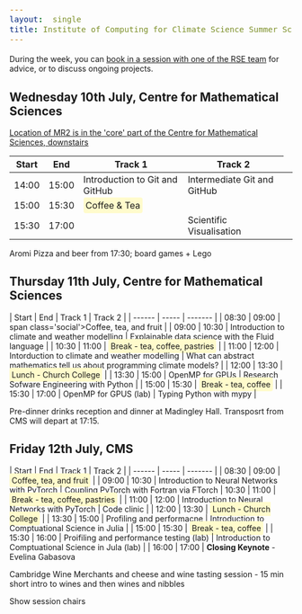 ```yaml
---
layout:  single
title: Institute of Computing for Climate Science Summer School 2024 - Programme
---
```


<style>
span.other, span.research, span.sci, span.social, span.workshop, span.hack, span.disc {
  border-radius: 4px;
  /* border-style: outset; */
  padding: 3pt;
}
span.other {
  background: rgb(237, 241, 255);
}
span.research {
  background: rgb(250, 238, 210);
}
span.sci,span.research {
  background: rgb(255, 227, 243);
}
span.social {
  background: rgb(255, 251, 204);
}
span.workshop {
  background: rgb(217, 255, 204);
}
span.disc {
  background: rgb(242, 224, 255);
}
span.hack {
  background: rgb(230, 242, 232);
}
.showButton {
    font-size: smaller;
    font-decoration: underline;
    color: #cf5d4e;
}
.abstract {
    margin: 10px;
    padding: 10px;
    text-align: justify;
    width: 50vw;
    background: #eee;
    pointer: cursor;
}
.opt {
	color: gray;
	font-style: italic;
	}
	div {
  font-size:12.5pt;
  text-align:justify;
  }
  .chairs {
  display:none;
  color: purple;
  font-weight: bold;
}
</style>

<style>
div {
  font-size:12.5pt;
  text-align:justify;
}
</style>

During the week, you can [book in a session with one of the RSE team](https://docs.google.com/spreadsheets/d/1iINWYEOdEytngnanVqyq2gAi8DJq4kMusvY6_BI3N0A/edit?usp=sharing) for advice, or to discuss ongoing projects.

## Wednesday 10th July, Centre for Mathematical Sciences

[Location of MR2 is in the 'core' part of the Centre for Mathematical Sciences, downstairs](http://www.cms.cam.ac.uk/meeting-rooms)

|  Start | End  | Track 1  | Track 2 |
| ------ | ----- | ------- | ------- |
| 14:00  | 15:00 | Introduction to Git and GitHub | Intermediate Git and GitHub |
| 15:00  | 15:30 | <span class='social'>Coffee & Tea</span> |
| 15:30  | 17:00 | <td colspan=2> Scientific Visualisation </td> |

Aromi Pizza and beer from 17:30; board games + Lego

## Thursday 11th July, Centre for Mathematical Sciences

|  Start | End  | Track 1   | Track 2 |
| ------ | ----- | ------- |
| 08:30  | 09:00 | span class='social'>Coffee, tea, and fruit</span> |
| 09:00  | 10:30 | Introduction to climate and weather modelling | Explainable data science with the Fluid language |
| 10:30  | 11:00 | <span class='social'>Break - tea, coffee, pastries</span> |
| 11:00  | 12:00 | Intorduction to climate and weather modelling | What can abstract mathematics tell us about programming climate models? |
| 12:00  | 13:30 | <span class='social'>Lunch - Church College</span> |
| 13:30  | 15:00 | OpenMP for GPUs | Research Sofware Engineering with Python |
| 15:00  | 15:30 | <span class='social'>Break - tea, coffee</span> |
| 15:30  | 17:00 | OpenMP for GPUS (lab) | Typing Python with mypy |

Pre-dinner drinks reception and dinner at Madingley Hall.
Transposrt from CMS will depart at 17:15.

## Friday 12th July, CMS

|  Start | End  | Track 1   | Track 2 |
| ------ | ----- | ------- |
| 08:30  | 09:00 | <span class='social'>Coffee, tea, and fruit</span> |
| 09:00  | 10:30 | Introduction to Neural Networks with PyTorch | Coupling PyTorch with Fortran via FTorch
| 10:30  | 11:00 | <span class='social'>Break - tea, coffee, pastries</span> |
| 11:00  | 12:00 | Introduction to Neural Networks with PyTorch | Code clinic |
| 12:00  | 13:30 | <span class='social'>Lunch - Church College</span> |
| 13:30  | 15:00 | Profiling and performacne | Introduction to Comptuational Science in Julia |
| 15:00  | 15:30 | <span class='social'>Break - tea, coffee</span> |
| 15:30  | 16:00 | Proifiling and performance testing (lab) | Introduction to Comptuational Science in Jula (lab) |
| 16:00 | 17:00 | <b>Closing Keynote</b> - Evelina Gabasova


Cambridge Wine Merchants and cheese and wine tasting session - 15 min short intro to wines and then wines and nibbles

<script>
      //
	function insertAfter(newNode, existingNode) {
    existingNode.parentNode.insertBefore(newNode, existingNode.nextSibling);
}
      var abstracts = document.getElementsByClassName("abstract");
      for (let i=0; i<abstracts.length; i++){
	  let p = document.createElement("p");
	  p.innerHTML = abstracts[i].innerHTML;
	  insertAfter(p,abstracts[i]);
	  abstracts[i].style.display = "none";
	  p.style.display = "none";
	  let showButton = document.createElement("span");
	  showButton.innerHTML = "(abstract)";
	  showButton.addEventListener("click", function() {
	      if (p.style.display == "none") {
		  showButton.innerHTML = "(hide)";
		  p.style.display = "";
	      } else {
 		  showButton.innerHTML = "(abstract)";
		  p.style.display = "none";
              }
	  });
	  showButton.className = "showButton";
	  abstracts[i].parentNode.insertBefore(showButton, abstracts[i]);
      }

function getQueryVariable(variable)
{
  var query = window.location.search.substring(1);
  var vars = query.split("&");
  for (var i=0;i<vars.length;i++)
  {
    var pair = vars[i].split("=");
    if (pair[0] == variable)
    {
      return pair[1];
    }
  }
  return -1; //not found
  }

function showSessionChairs() {
var chairs = document.getElementsByClassName("chairs");
for (let i = 0; i < chairs.length; i++){
   chairs[i].innerHTML = "Chair: " + chairs[i].innerHTML;
	chairs[i].style.display = "block";
	}
	}


if (getQueryVariable("chairs") == "true"){
showSessionChairs();
}
</script>

<a onClick="showSessionChairs();">Show session chairs</a>
